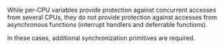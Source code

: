 While per-CPU variables provide protection against concurrent accesses from several CPUs, they do not provide protection against accesses from asynchronous functions (interrupt handlers and deferrable functions).

In these cases, additional synchronization primitives are required.

